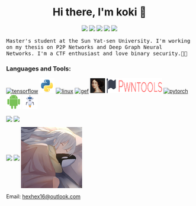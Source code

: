 <h1 align="center">Hi there, I'm koki 👋</h1>

<p align="center">
<a href="https://github.com/kokifish"><img src="https://img.shields.io/github/followers/kokifish?style=social"></a>
<a href="https://github.com/kokifish"><img src="https://badges.pufler.dev/commits/monthly/kokifish"></a>
<a href="https://github.com/kokifish"><img src="https://badges.pufler.dev/repos/kokifish"></a>
<a href="https://github.com/kokifish"><img src="https://badges.pufler.dev/years/kokifish"></a>
<a href="https://github.com/kokifish"><img src="https://badges.pufler.dev/visits/kokifish/kokifish"></a>
</p>
<samp>Master's student at the Sun Yat-sen University. I'm working on my thesis on P2P Networks and Deep Graph Neural Networks. I'm a CTF enthusiast and love binary security.👨‍💻</samp>

### Languages and Tools:

<p align="left">
<a href="https://www.cplusplus.com/" target="_blank"> <img src="https://upload.wikimedia.org/wikipedia/commons/1/18/ISO_C%2B%2B_Logo.svg" alt="tensorflow" width="40" height="40"/></a>
<a href="https://www.python.org" target="_blank"> <img src="https://raw.githubusercontent.com/devicons/devicon/master/icons/python/python-original.svg" alt="python" width="40" height="40"/></a>
<a href="https://www.linux.org/" target="_blank"> <img src="https://www.vectorlogo.zone/logos/linux/linux-icon.svg" alt="linux" width="40" height="40"/></a>
<a href="https://github.com/hugsy/gef" target="_blank"> <img src="https://camo.githubusercontent.com/9be274e56ece6a7cc4ef16968f72267eeb2d11382a6873c6633e23b5c56c6984/68747470733a2f2f692e696d6775722e636f6d2f6f304c386c504e2e706e67" alt="gef" width="50" height="40"/></a> 
<a href="https://hex-rays.com/ida-pro/" target="_blank"> <img src="https://raw.githubusercontent.com/kokifish/pictures/master/CTF_pic/IDA_pro.png" alt="ida-pro" width="４0" height="40"/></a>
<a href="https://github.com/Gallopsled/pwntools" target="_blank"> <img src="https://raw.githubusercontent.com/Gallopsled/pwntools/stable/docs/source/logo.png" alt="pwntools" width="150" height="40"/></a>
<a href="https://pytorch.org/" target="_blank"> <img src="https://www.vectorlogo.zone/logos/pytorch/pytorch-icon.svg" alt="pytorch" width="40" height="40"/></a> 
<a href="https://www.android.com/" target="_blank"> <img src="https://raw.githubusercontent.com/github/explore/80688e429a7d4ef2fca1e82350fe8e3517d3494d/topics/android/android.png" alt="android" width="４0" height="40"/></a>
<a href="https://github.com/topics/ai" target="_blank"> <img src="https://raw.githubusercontent.com/github/explore/558a9d7bbfd1683934210d9500c1e0c8b8c50f77/topics/ai/ai.png" alt="AI" width="40" height="40"/></a>
</p>

<p align="left">
<a href="https://github.com/kokifish"> <img align="center" src="https://github-readme-stats.vercel.app/api?username=kokifish&show_icons=true&theme=tokyonight&count_private=true" height="165"/></a>
<a href="https://github.com/kokifish"> <img align="center" src="https://github-readme-stats.vercel.app/api/top-langs/?username=kokifish&theme=tokyonight&layout=compact" height="165" /></a>
</p>
<p align='left'>
<a href="https://github.com/kokifish"> <img align="center" src="https://github-readme-streak-stats.herokuapp.com/?user=kokifish" height="165"/></a>
<a href="https://github.com/kokifish"> <img align="center" src="https://github.com/kokifish.png" height="165"/></a>
<a href="https://github.com/kokifish"> <img align="center" src="https://raw.githubusercontent.com/kokifish/pictures/master/Emotion_pic/sleep_shark.jpg" height="165"/></a>
</p>


Email: <a href="mailto:hexhex16@outlook.com" target="_blank">hexhex16@outlook.com </a>

